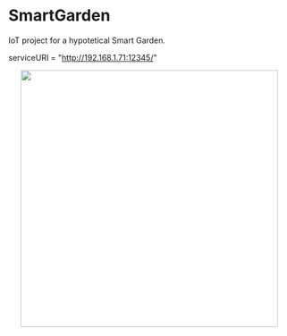 # SmartGarden
IoT project for a hypotetical Smart Garden.

serviceURI = "http://192.168.1.71:12345/"


<p align="center">
  <img width="460" height="460" src="https://user-images.githubusercontent.com/73821482/183614169-f8ce82a1-96bf-4cca-85c7-94fe97c84841.svg">
</p>


